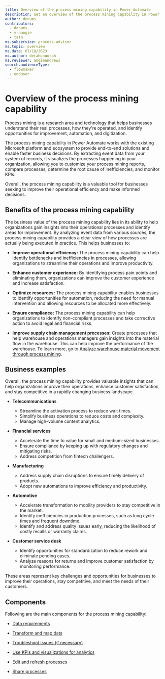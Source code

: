 ```yaml
---
title: Overview of the process mining capability in Power Automate
description: Get an overview of the process mining capability in Power Automate.
author: donums
contributors:
  - donums
  - v-aangie  
  - tatn
ms.subservice: process-advisor
ms.topic: overview
ms.date: 07/18/2023
ms.author: derahonuorah
ms.reviewer: angieandrews
search.audienceType: 
  - flowmaker
  - enduser
---
```


# Overview of the process mining capability

Process mining is a research area and technology that helps businesses understand their real processes, how they're operated, and identify opportunities for improvement, automation, and digitization.

The process mining capability in Power Automate works with the existing Microsoft platform and ecosystem to provide end-to-end solutions and enable faster business decisions. By extracting event data from your system of records, it visualizes the processes happening in your organization, allowing you to customize your process mining reports, compare processes, determine the root cause of inefficiencies, and monitor KPIs.

Overall, the process mining capability is a valuable tool for businesses seeking to improve their operational efficiency and make informed decisions.

## Benefits of the process mining capability

The business value of the process mining capability lies in its ability to help organizations gain insights into their operational processes and identify areas for improvement. By analyzing event data from various sources, the process mining capability provides a clear view of how processes are actually being executed in practice. This helps businesses to:

- **Improve operational efficiency:** The process mining capability can help identify bottlenecks and inefficiencies in processes, allowing organizations to streamline their operations and improve productivity.

- **Enhance customer experience:** By identifying process pain points and eliminating them, organizations can improve the customer experience and increase satisfaction.

- **Optimize resources:** The process mining capability enables businesses to identify opportunities for automation, reducing the need for manual intervention and allowing resources to be allocated more effectively.

- **Ensure compliance:** The process mining capability can help organizations to identify non-compliant processes and take corrective action to avoid legal and financial risks.

- **Improve supply chain management processes:** Create processes that help warehouse and operations managers gain insights into the material flow in the warehouse. This can help improve the performance of the warehouse. To learn more, go to [Analyze warehouse material movement through process mining](/dynamics365/supply-chain/warehousing/warehouse-material-movement-analysis).

## Business examples

Overall, the process mining capability provides valuable insights that can help organizations improve their operations, enhance customer satisfaction, and stay competitive in a rapidly changing business landscape.

- **Telecommunications**
    - Streamline the activation process to reduce wait times.
    -  Simplify business operations to reduce costs and complexity.
    - Manage high-volume content analytics.

- **Financial services**
    - Accelerate the time to value for small and medium-sized businesses.
    - Ensure compliance by keeping up with regulatory changes and mitigating risks.
    - Address competition from fintech challengers.

- **Manufacturing**
    - Address supply chain disruptions to ensure timely delivery of products.
    - Adopt new automations to improve efficiency and productivity.

- **Automotive**
    - Accelerate transformation to mobility providers to stay competitive in the market.
    - Identify inefficiencies in production processes, such as long cycle times and frequent downtime.
    - Identify and address quality issues early, reducing the likelihood of costly recalls or warranty claims.

- **Customer service desk**

    - Identify opportunities for standardization to reduce rework and eliminate pending cases.
    - Analyze reasons for returns and improve customer satisfaction by monitoring performance.

These areas represent key challenges and opportunities for businesses to improve their operations, stay competitive, and meet the needs of their customers.

## Components

Following are the main components for the process mining capability:

- [Data requirements](process-mining-processes-and-data.md#data-requirements)

- [Transform and map data](process-mining-transform.md)

- [Troubleshoot issues (if necessary)](process-mining-troubleshoot.md)

- [Use KPIs and visualizations for analytics](process-mining-visualize.md#use-kpis-and-visualizations-for-analytics)

- [Edit and refresh processes](process-mining-data-source.md)

- [Share processes](process-mining-share.md)
